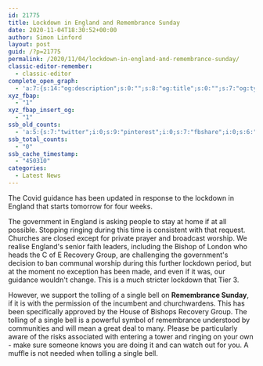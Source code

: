 ```yaml
---
id: 21775
title: Lockdown in England and Remembrance Sunday
date: 2020-11-04T18:30:52+00:00
author: Simon Linford
layout: post
guid: /?p=21775
permalink: /2020/11/04/lockdown-in-england-and-remembrance-sunday/
classic-editor-remember:
  - classic-editor
complete_open_graph:
  - 'a:7:{s:14:"og:description";s:0:"";s:8:"og:title";s:0:"";s:7:"og:type";s:0:"";s:12:"twitter:card";s:7:"summary";s:15:"twitter:creator";s:0:"";s:19:"twitter:description";s:0:"";s:8:"og:image";s:0:"";}'
xyz_fbap:
  - "1"
xyz_fbap_insert_og:
  - "1"
ssb_old_counts:
  - 'a:5:{s:7:"twitter";i:0;s:9:"pinterest";i:0;s:7:"fbshare";i:0;s:6:"reddit";i:0;s:6:"tumblr";N;}'
ssb_total_counts:
  - "0"
ssb_cache_timestamp:
  - "450310"
categories:
  - Latest News
---
```

<div>
  <p class="x_x_MsoNormal">
    The Covid guidance has been updated in response to the lockdown in England that starts tomorrow for four weeks.
  </p>
</div>

<div>
  <p class="x_x_MsoNormal">
    The government in England is asking people to stay at home if at all possible. Stopping ringing during this time is consistent with that request. Churches are closed except for private prayer and broadcast worship. We realise England&apos;s senior faith leaders, including the Bishop of London who heads the C of E Recovery Group, are challenging the government&apos;s decision to ban communal worship during this further lockdown period, but at the moment no exception has been made, and even if it was, our guidance wouldn&apos;t change. This is a much stricter lockdown that Tier 3.
  </p>
</div>

<div>
  <div>
    <div>
      <p class="x_x_MsoNormal">
        However, we support the tolling of a single bell on <strong>Remembrance Sunday</strong>, if it is with the permission of the incumbent and churchwardens. This has been specifically approved by the House of Bishops Recovery Group. The tolling of a single bell is a powerful symbol of remembrance understood by communities and will mean a great deal to many. Please be particularly aware of the risks associated with entering a tower and ringing on your own - make sure someone knows you are doing it and can watch out for you. A muffle is not needed when tolling a single bell.
      </p>
    </div>
  </div>
</div>
